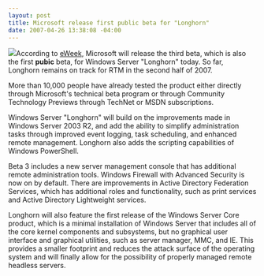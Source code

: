 ```yaml
---
layout: post
title: Microsoft release first public beta for "Longhorn"
date: 2007-04-26 13:38:08 -04:00
---
```


[![](http://www.microsoft.com/library/media/1033/windowsserver/longhorn/graphics/homepage/ItPro.gif)](http://www.microsoft.com/windowsserver/longhorn/audsel.mspx)According to [eWeek](http://www.eweek.com/article2/0,1895,2122094,00.asp), Microsoft will release the third beta, which is also the first **pubic** beta, for Windows Server "Longhorn" today. So far, Longhorn remains on track for RTM in the second half of 2007.

More than 10,000 people have already tested the product either directly through Microsoft's technical beta program or through Community Technology Previews through TechNet or MSDN subscriptions.

Windows Server "Longhorn" will build on the improvements made in Windows Server 2003 R2, and add the ability to simplify administration tasks through improved event logging, task scheduling, and enhanced remote management. Longhorn also adds the scripting capabilities of Windows PowerShell.

Beta 3 includes a new server management console that has additional remote administration tools. Windows Firewall with Advanced Security is now on by default. There are improvements in Active Directory Federation Services, which has additional roles and functionality, such as print services and Active Directory Lightweight services.

Longhorn will also feature the first release of the Windows Server Core product, which is a <font face="Arial">minimal </font>installation of Windows Server that <font face="Arial">includes </font>all of the core kernel components and subsystems, but no graphical user interface and graphical utilities, such as server manager, MMC, and IE. This provides a smaller footprint and reduces the attack surface of the operating system and will finally allow for the possibility of properly managed remote headless servers.
